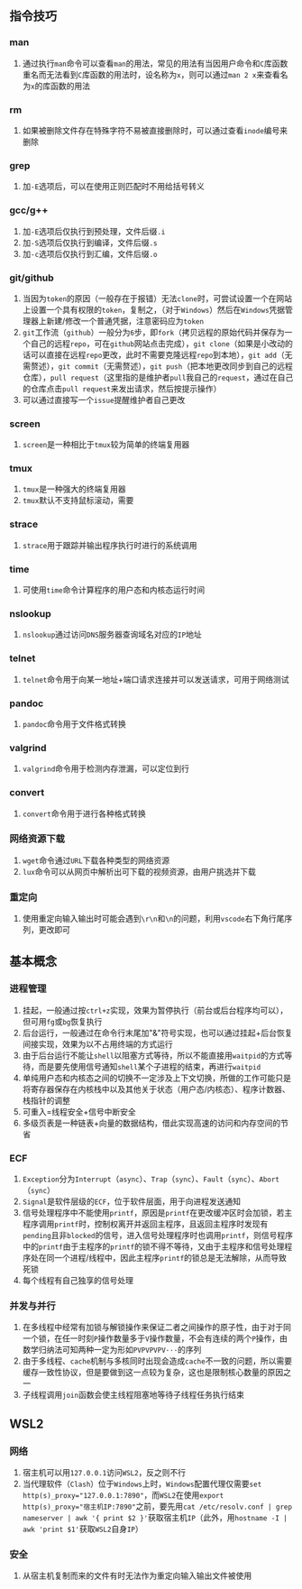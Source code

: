指令技巧
--------

### man

1.  通过执行`man`命令可以查看`man`的用法，常见的用法有当因用户命令和`C`库函数重名而无法看到`C`库函数的用法时，设名称为`x`，则可以通过`man 2 x`来查看名为`x`的库函数的用法

### rm

1. 如果被删除文件存在特殊字符不易被直接删除时，可以通过查看`inode`编号来删除

### grep

1.  加`-E`选项后，可以在使用正则匹配时不用给括号转义

### gcc/g++

1.  加`-E`选项后仅执行到预处理，文件后缀`.i`
2.  加`-S`选项后仅执行到编译，文件后缀`.s`
3.  加`-c`选项后仅执行到汇编，文件后缀`.o`

### git/github

1.  当因为`token`的原因（一般存在于报错）无法`clone`时，可尝试设置一个在网站上设置一个具有权限的`token`，复制之，（对于`Windows`）然后在`Windows`凭据管理器上新建/修改一个普通凭据，注意密码应为`token`
2.  `git`工作流（`github`）一般分为`6`步，即`fork`（拷贝远程的原始代码并保存为一个自己的远程`repo`，可在`github`网站点击完成），`git clone`（如果是小改动的话可以直接在远程`repo`更改，此时不需要克隆远程`repo`到本地），`git add`（无需赘述），`git commit`（无需赘述），`git push`（把本地更改同步到自己的远程仓库），`pull request`（这里指的是维护者`pull`我自己的`request`，通过在自己的仓库点击`pull request`来发出请求，然后按提示操作）
3.  可以通过直接写一个`issue`提醒维护者自己更改

### screen

1.  `screen`是一种相比于`tmux`较为简单的终端复用器

### tmux

1. `tmux`是一种强大的终端复用器
2. `tmux`默认不支持鼠标滚动，需要

### strace

1.  `strace`用于跟踪并输出程序执行时进行的系统调用

### time

1.  可使用`time`命令计算程序的用户态和内核态运行时间

### nslookup

1.  `nslookup`通过访问`DNS`服务器查询域名对应的`IP`地址

### telnet

1.  `telnet`命令用于向某一地址+端口请求连接并可以发送请求，可用于网络测试

### pandoc

1. `pandoc`命令用于文件格式转换

### valgrind

1. `valgrind`命令用于检测内存泄漏，可以定位到行

### convert

1. `convert`命令用于进行各种格式转换

### 网络资源下载

1.  `wget`命令通过`URL`下载各种类型的网络资源
2.  `lux`命令可以从网页中解析出可下载的视频资源，由用户挑选并下载

### 重定向

1.  使用重定向输入输出时可能会遇到`\r\n`和`\n`的问题，利用`vscode`右下角行尾序列，更改即可

基本概念
--------

### 进程管理

1.  挂起，一般通过按`ctrl+z`实现，效果为暂停执行（前台或后台程序均可以），但可用`fg`或`bg`恢复执行
2.  后台运行，一般通过在命令行末尾加"&"符号实现，也可以通过挂起+后台恢复间接实现，效果为以不占用终端的方式运行
3.  由于后台运行不能让`shell`以阻塞方式等待，所以不能直接用`waitpid`的方式等待，而是要先使用信号通知`shell`某个子进程的结束，再进行`waitpid`
4.  单纯用户态和内核态之间的切换不一定涉及上下文切换，所做的工作可能只是将寄存器保存在内核栈中以及其他关于状态（用户态/内核态）、程序计数器、栈指针的调整
5.  可重入=线程安全+信号中断安全
6.  多级页表是一种链表+向量的数据结构，借此实现高速的访问和内存空间的节省

### ECF

1.  `Exception`分为`Interrupt`（`async`）、`Trap`（`sync`）、`Fault`（`sync`）、`Abort`（`sync`）
2.  `Signal`是软件层级的`ECF`，位于软件层面，用于向进程发送通知
3.  信号处理程序中不能使用`printf`，原因是`printf`在更改缓冲区时会加锁，若主程序调用`printf`时，控制权离开并返回主程序，且返回主程序时发现有`pending`且非`blocked`的信号，进入信号处理程序时也调用`printf`，则信号程序中的`printf`由于主程序的`printf`的锁不得不等待，又由于主程序和信号处理程序处在同一个进程/线程中，因此主程序`printf`的锁总是无法解除，从而导致死锁
4.  每个线程有自己独享的信号处理

### 并发与并行

1.  在多线程中经常有加锁与解锁操作来保证二者之间操作的原子性，由于对于同一个锁，在任一时刻`P`操作数量多于`V`操作数量，不会有连续的两个`P`操作，由数学归纳法可知两种一定为形如`PVPVPVPV···`的序列
2.  由于多线程、`cache`机制与多核同时出现会造成`cache`不一致的问题，所以需要缓存一致性协议，但是要做到这一点较为复杂，这也是限制核心数量的原因之一
3.  子线程调用`join`函数会使主线程阻塞地等待子线程任务执行结束

WSL2
----

### 网络

1.  宿主机可以用`127.0.0.1`访问`WSL2`，反之则不行
2.  当代理软件（`Clash`）位于`Windows`上时，`Windows`配置代理仅需要`set
    http(s)_proxy="127.0.0.1:7890"`，而`WSL2`在使用`export
    http(s)_proxy="宿主机IP:7890"`之前，要先用`cat /etc/resolv.conf |
    grep nameserver | awk '{ print $2 }'`获取宿主机`IP`（此外，用`hostname
    -I | awk 'print $1'`获取`WSL2`自身`IP`）

### 安全

1.  从宿主机复制而来的文件有时无法作为重定向输入输出文件被使用